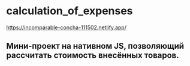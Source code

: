 # calculation_of_expenses
https://incomparable-concha-111502.netlify.app/ 

## Мини-проект на нативном JS, позволяющий рассчитать стоимость внесённых товаров.
